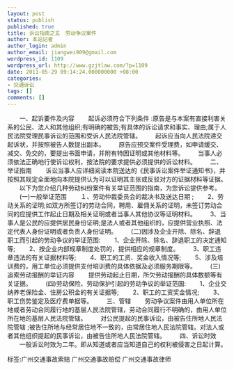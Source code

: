 ```yaml
---
layout: post
status: publish
published: true
title: 诉讼指南之五　劳动争议案件
author: 本站记者
author_login: admin
author_email: jiangwei909@gmail.com
wordpress_id: 1109
wordpress_url: http://www.gzjtlaw.com/?p=1109
date: 2011-05-29 09:14:24.000000000 +08:00
categories:
- 交通诉讼
tags: []
comments: []
---
```

　　一、起诉要件及内容 　　起诉必须符合下列条件 :原告是与本案有直接利害关系的公民、法人和其他组织;有明确的被告;有具体的诉讼请求和事实、理由;属于人民法院受理民事诉讼的范围和受诉人民法院管辖。 　　起诉应当向人民法院递交起诉状，并按照被告人数提出副本。 　　原告应预交案件受理费，如申请缓交、减交、免交的，要提出书面申请，并附有特困证明或其他材料等。 　　当事人必须依法正确地行使诉讼权利，按法院的要求提供必须提供的诉讼材料。 　　二、举证指南 　　诉讼当事人应详细阅读本院送达的《民事诉讼案件举证通知书》，并按照其规定全面地向本院提供认为可以证明其主张或反驳对方的证据材料等证据。 　　以下为您介绍几种劳动纠纷案件有关举证范围的指南，为您诉讼提供参考。 　　(一)一般举证范围 　　１、劳动仲裁委员会的裁决书及送达日期 ; 　　2、劳动关系的证明;如双方所签订的劳动合同，聘用、雇佣关系的证明，未签订劳动合同的应提供工作起止日期及相关证明或者当事人其他协议等证明材料。 　　3、当事人是公民的应提供居民身份证明;是法人或者其他组织的，应提供营业执照、法定代表人身份证明或者负责人身份证明。 　　(二)因涉及企业开除、除名、辞退职工而引起的劳动争议的举证范围: 　　1、企业开除、除名、辞退职工的决定通知等; 　　2、按企业内部规章制度处罚的，提供相应的规章制度。 　　3、职工违章违法的有关证据材料等; 　　4、职工的工资、奖金收入情况等; 　　5、涉及培训费的，用工单位必须提供支付培训费的具体依据及必须服务期限等。 　　(三)追索劳动报酬的举证内容 　　提供劳动起止日期，所欠劳动报酬的具体数额等有关证据。 　　(四)劳动保险、劳动保护引起的劳动争议的举证范国: 　　1、企业交纳养老保险金、住房公积金的有关证据等; 　　2、职工的工资奖金情况; 　　3、职工伤势鉴定及医疗费单据等。 　　三、管辖 　　劳动争议案件由用人单位所在地或者劳动合同履行地的基层人民法院管辖，劳动合同履行不明确的，由用人单位所在地的基层人民法院管辖。 　　对公民提起的民事诉讼，由被告住所地人民法院管辖 ;被告住所地与经常居住地不一致的，由常居住地人民法院管辖。对法人或者其他组织提起的民事诉讼，由被告住所地人民法院管辖。 　　四、诉讼时效 　　一般诉讼时效为二年。即从知道或者应当知道自己的权利被侵害之日起计算。 标签:广州交通事故索赔 广州交通事故赔偿 广州交通事故律师
